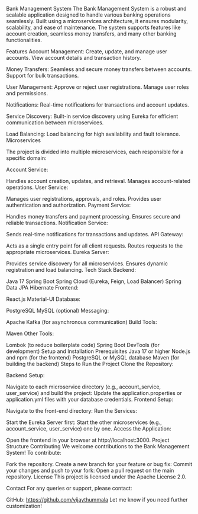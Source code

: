 Bank Management System
The Bank Management System is a robust and scalable application designed to handle various banking operations seamlessly. Built using a microservices architecture, it ensures modularity, scalability, and ease of maintenance. The system supports features like account creation, seamless money transfers, and many other banking functionalities.

Features
Account Management:
Create, update, and manage user accounts.
View account details and transaction history.

Money Transfers:
Seamless and secure money transfers between accounts.
Support for bulk transactions.

User Management:
Approve or reject user registrations.
Manage user roles and permissions.

Notifications:
Real-time notifications for transactions and account updates.

Service Discovery:
Built-in service discovery using Eureka for efficient communication between microservices.

Load Balancing:
Load balancing for high availability and fault tolerance.
Microservices

The project is divided into multiple microservices, each responsible for a specific domain:

Account Service:

Handles account creation, updates, and retrieval.
Manages account-related operations.
User Service:

Manages user registrations, approvals, and roles.
Provides user authentication and authorization.
Payment Service:

Handles money transfers and payment processing.
Ensures secure and reliable transactions.
Notification Service:

Sends real-time notifications for transactions and updates.
API Gateway:

Acts as a single entry point for all client requests.
Routes requests to the appropriate microservices.
Eureka Server:

Provides service discovery for all microservices.
Ensures dynamic registration and load balancing.
Tech Stack
Backend:

Java 17
Spring Boot
Spring Cloud (Eureka, Feign, Load Balancer)
Spring Data JPA
Hibernate
Frontend:

React.js
Material-UI
Database:

PostgreSQL
MySQL (optional)
Messaging:

Apache Kafka (for asynchronous communication)
Build Tools:

Maven
Other Tools:

Lombok (to reduce boilerplate code)
Spring Boot DevTools (for development)
Setup and Installation
Prerequisites
Java 17 or higher
Node.js and npm (for the frontend)
PostgreSQL or MySQL database
Maven (for building the backend)
Steps to Run the Project
Clone the Repository:

Backend Setup:

Navigate to each microservice directory (e.g., account_service, user_service) and build the project:
Update the application.properties or application.yml files with your database credentials.
Frontend Setup:

Navigate to the front-end directory:
Run the Services:

Start the Eureka Server first:
Start the other microservices (e.g., account_service, user_service) one by one.
Access the Application:

Open the frontend in your browser at http://localhost:3000.
Project Structure
Contributing
We welcome contributions to the Bank Management System! To contribute:

Fork the repository.
Create a new branch for your feature or bug fix:
Commit your changes and push to your fork:
Open a pull request on the main repository.
License
This project is licensed under the Apache License 2.0.

Contact
For any queries or support, please contact:

GitHub: https://github.com/vijaythummala
Let me know if you need further customization!